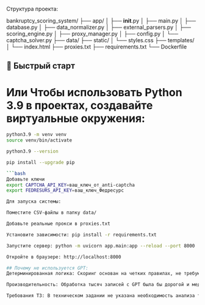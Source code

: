 Структура проекта:

bankruptcy_scoring_system/
├── app/
│   ├── __init__.py
│   ├── main.py
│   ├── database.py
│   ├── data_normalizer.py
│   ├── external_parsers.py
│   ├── scoring_engine.py
│   ├── proxy_manager.py
│   ├── config.py
│   └── captcha_solver.py
├── data/
├── static/
│   └── styles.css
├── templates/
│   └── index.html
├── proxies.txt
├── requirements.txt
└── Dockerfile

## 🚀 Быстрый старт

# Или Чтобы использовать Python 3.9 в проектах, создавайте виртуальные окружения:
```bash
python3.9 -m venv venv
source venv/bin/activate

python3.9 --version

pip install --upgrade pip

```bash
Добавьте ключи
export CAPTCHA_API_KEY=ваш_ключ_от_anti-captcha
export FEDRESURS_API_KEY=ваш_ключ_Федресурс

Для запуска системы:

Поместите CSV-файлы в папку data/

Добавьте реальные прокси в proxies.txt

Установите зависимости: pip install -r requirements.txt

Запустите сервер: python -m uvicorn app.main:app --reload --port 8000

Откройте в браузере: http://localhost:8000

## Почему не используется GPT:
Детерминированная логика: Скоринг основан на четких правилах, не требующих NLP

Производительность: Обработка тысяч записей с GPT была бы дорогой и медленной

Требования ТЗ: В техническом задании не указана необходимость анализа текста


